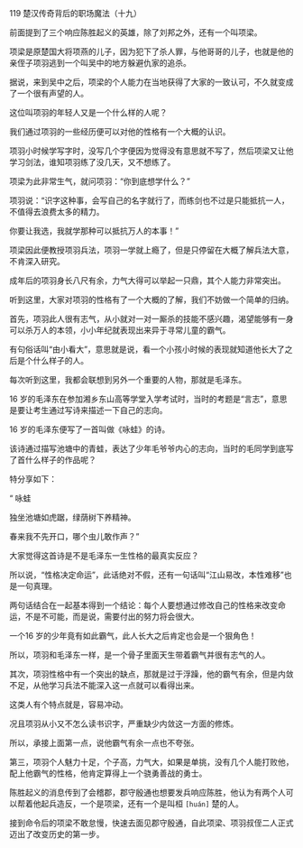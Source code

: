 119 楚汉传奇背后的职场魔法（十九）






前面提到了三个响应陈胜起义的英雄，除了刘邦之外，还有一个叫项梁。

项梁是原楚国大将项燕的儿子，因为犯下了杀人罪，与他哥哥的儿子，也就是他的亲侄子项羽逃到一个叫吴中的地方躲避仇家的追杀。



据说，来到吴中之后，项梁的个人能力在当地获得了大家的一致认可，不久就变成了一个很有声望的人。

这位叫项羽的年轻人又是一个什么样的人呢？

我们通过项羽的一些经历便可以对他的性格有一个大概的认识。



项羽小时候学写字时，没写几个字便因为觉得没有意思就不写了，然后项梁又让他学习剑法，谁知项羽练了没几天，又不想练了。

项梁为此非常生气，就问项羽：“你到底想学什么？”

项羽说：“识字这种事，会写自己的名字就行了，而练剑也不过是只能抵抗一人，不值得去浪费太多的精力。

你要让我选，我就学那种可以抵抗万人的本事！”



项梁因此便教授项羽兵法，项羽一学就上瘾了，但是只停留在大概了解兵法大意，不肯深入研究。

成年后的项羽身长八尺有余，力气大得可以举起一只鼎，其个人能力非常突出。

听到这里，大家对项羽的性格有了一个大概的了解，我们不妨做一个简单的归纳。



首先，项羽此人很有志气，从小就对一对一厮杀的技能不感兴趣，渴望能够有一身可以杀万人的本领，小小年纪就表现出来异于寻常儿童的霸气。

有句俗话叫“由小看大”，意思就是说，看一个小孩小时候的表现就知道他长大了之后是个什么样子的人。

每次听到这里，我都会联想到另外一个重要的人物，那就是毛泽东。

16 岁的毛泽东在参加湘乡东山高等学堂入学考试时，当时的考题是“言志”，意思是要让考生通过写诗来描述一下自己的志向。

16 岁的毛泽东便写了一首叫做《咏蛙》的诗。

该诗通过描写池塘中的青蛙，表达了少年毛爷爷内心的志向，当时的毛同学到底写了首什么样子的作品呢？

特分享如下：

“ 咏蛙

独坐池塘如虎踞，绿荫树下养精神。

春来我不先开口，哪个虫儿敢作声？”



大家觉得这首诗是不是毛泽东一生性格的最真实反应？

所以说，“性格决定命运”，此话绝对不假，还有一句话叫“江山易改，本性难移”也是一句真理。

两句话结合在一起基本得到一个结论：每个人要想通过修改自己的性格来改变命运，不是不可能，而是说，需要付出的努力将会很大。

一个16 岁的少年竟有如此霸气，此人长大之后肯定也会是一个狠角色！

所以，项羽和毛泽东一样，是一个骨子里面天生带着霸气并很有志气的人。



其次，项羽性格中有一个突出的缺点，那就是过于浮躁，他的霸气有余，但是内敛不足，从他学习兵法不能深入这一点就可以看得出来。

这类人有个特点就是，容易冲动。

况且项羽从小又不怎么读书识字，严重缺少内敛这一方面的修炼。

所以，承接上面第一点，说他霸气有余一点也不夸张。



第三，项羽个人魅力十足，个子高，力气大，如果是单挑，没有几个人能打败他，配上他霸气的性格，他肯定算得上一个骁勇善战的勇士。

陈胜起义的消息传到了会稽郡，郡守殷通也想要发兵响应陈胜，他认为有两个人可以帮着他起兵造反，一个是项梁，还有一个是叫桓 `[huán]` 楚的人。

接到命令后的项梁不敢怠慢，快速去面见郡守殷通，自此项梁、项羽叔侄二人正式迈出了改变历史的第一步。

